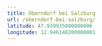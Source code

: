 ```yaml
---
title: Oberndorf bei Salzburg
url: /oberndorf-bei-salzburg/
latitude: 47.939935000000006
longitude: 12.946148200000001
---
```

